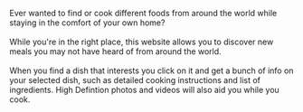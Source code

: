 Ever wanted to find or cook different foods from around the world while staying in the comfort of your own home? <br />
<br />
While you're in the right place, this website allows you to discover new meals you may not have heard of from around the world. <br />
<br />
When you find a dish that interests you click on it and get a bunch of info on your selected dish, such as detailed cooking instructions and list of ingredients. High Defintion photos and videos will also aid you while you cook.